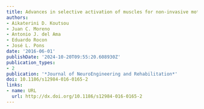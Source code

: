 ```yaml
---
title: Advances in selective activation of muscles for non-invasive motor neuroprostheses
authors:
- Aikaterini D. Koutsou
- Juan C. Moreno
- Antonio J. del Ama
- Eduardo Rocon
- José L. Pons
date: '2016-06-01'
publishDate: '2024-10-20T09:55:20.608930Z'
publication_types:
- 2
publication: '*Journal of NeuroEngineering and Rehabilitation*'
doi: 10.1186/s12984-016-0165-2
links:
- name: URL
  url: http://dx.doi.org/10.1186/s12984-016-0165-2
---
```

